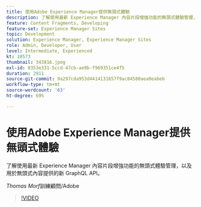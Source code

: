```yaml
---
title: 使用Adobe Experience Manager提供無頭式體驗
description: 了解使用最新 Experience Manager 內容片段增強功能的無頭式體驗管理，以及用於無頭式內容提供的新 GraphQL API。
feature: Content Fragments, Developing
feature-set: Experience Manager Sites
topic: Development
solution: Experience Manager, Experience Manager Sites
role: Admin, Developer, User
level: Intermediate, Experienced
kt: 10573
thumbnail: 343816.jpeg
exl-id: 0353e331-5ccd-47cb-ae9b-f969351ce4f5
duration: 2911
source-git-commit: 9a297cda953d4414131657f9ac84580aea0eabeb
workflow-type: tm+mt
source-wordcount: '63'
ht-degree: 69%

---
```


# 使用Adobe Experience Manager提供無頭式體驗

了解使用最新 Experience Manager 內容片段增強功能的無頭式體驗管理，以及用於無頭式內容提供的新 GraphQL API。

*Thomas Morf*&#x200B;訓練顧問/Adobe

>[!VIDEO](https://video.tv.adobe.com/v/343816/?quality=12&learn=on)
